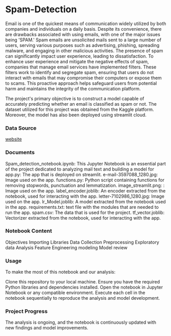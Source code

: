 # Spam-Detection

Email is one of the quickest means of communication widely utilized by both companies and individuals on a daily basis. Despite its convenience, there are drawbacks associated with using emails, with one of the major issues being 'SPAM.' Spam emails are unsolicited mails sent to a large number of users, serving various purposes such as advertising, phishing, spreading malware, and engaging in other malicious activities. The presence of spam can significantly impact user experience, leading to dissatisfaction. To enhance user experience and mitigate the negative effects of spam, companies that manage email services have implemented filters. These filters work to identify and segregate spam, ensuring that users do not interact with emails that may compromise their computers or expose them to scams. This proactive approach helps safeguard users from potential harm and maintains the integrity of the communication platform.

The project's primary objective is to construct a model capable of accurately predicting whether an email is classified as spam or not. The dataset utilized for this project was obtained from the Kaggle platform. Moreover, the model has also been deployed using streamlit cloud. 

### Data Source

[website](https://www.kaggle.com/datasets/shantanudhakadd/email-spam-detection-dataset-classification)

### Documents

Spam_detection_notebook.ipynb: This Jupyter Notebook is an essential part of the project dedicated to analyzing mail text and building a model for 
app.py: The app that is  deployed on streamlit.
e-mail-3597088_1280.jpg: Image used on the app.
functions.py: Python script containing functions for removing stopwords, punctuation and lemmatization.
image_streamlit.png: : Image used on the app. 
label_encoder.joblib: An encoder extracted from the notebook, used for interacting with the app.
letter-7102986_1280.jpg: Image used on the app.
lr_Model.joblib: A model extracted from the notebook used in the app.
requirements.txt: text file with the modules that are needed to run the app.
spam.csv: The data that is used for the project.
tf_vector.joblib: Vectorizer extracted from the notebook, used for interacting with the app.

### Notebook Content

Objectives
Importing Libraries
Data Collection
Preprocessing
Exploratory data Analysis
Feature Engineering
modeling
Model review

### Usage

To make the most of this notebook and our analysis:

Clone this repository to your local machine.
Ensure you have the required Python libraries and dependencies installed.
Open the notebook in Jupyter Notebook or any compatible environment.
Execute each cell in the notebook sequentially to reproduce the analysis and model development.

### Project Progress
The analysis is ongoing, and the notebook is continuously updated with new findings and model improvements.

